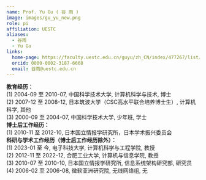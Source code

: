 ```yaml
---
name: Prof. Yu Gu ( 谷 雨 )
image: images/gu_yu_new.png
role: pi
affiliation: UESTC
aliases:
  - 谷雨
  - Yu Gu
links:
  home-page: https://faculty.uestc.edu.cn/guyu/zh_CN/index/477267/list/index.htm
  orcid: 0000-0002-3187-6668
  email: 谷雨@uestc.edu.cn
---
```

<b>教育经历：</b><br>
(1) 2004-09 至 2010-07, 中国科学技术大学, 计算机科学与技术, 博士<br>
(2) 2007-12 至 2008-12, 日本筑波大学（CSC高水平联合培养博士生）, 计算机科学, 其他<br>
(3) 2000-09 至 2004-07, 中国科学技术大学, 少年班, 学士<br>
<b>博士后工作经历：</b><br>
(1) 2010-11 至 2012-10, 日本国立情报学研究所，日本学术振兴委员会<br>
<b>科研与学术工作经历（博士后工作经历除外）：</b><br>
(1) 2023-01 至 今, 电子科技大学, 计算机科学与工程学院, 教授<br>
(2) 2012-11 至 2022-12, 合肥工业大学, 计算机与信息学院, 教授<br>
(3) 2010-07 至 2010-10, 日本国立情报学研究所, 信息系统架构研究部, 研究员<br>
(4) 2006-02 至 2006-08, 微软亚洲研究院, 无线网络组, 无
